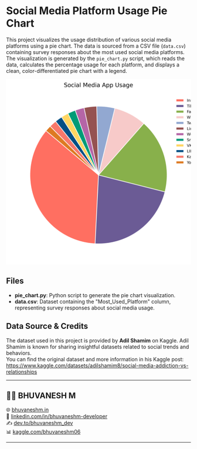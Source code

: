 # Social Media Platform Usage Pie Chart


This project visualizes the usage distribution of various social media platforms using a pie chart. The data is sourced from a CSV file (`data.csv`) containing survey responses about the most used social media platforms. The visualization is generated by the `pie_chart.py` script, which reads the data, calculates the percentage usage for each platform, and displays a clean, color-differentiated pie chart with a legend.

![Pie Chart of Social Media Platform Usage](img/pie_chart.png)

## Files

- **pie_chart.py**: Python script to generate the pie chart visualization.
- **data.csv**: Dataset containing the "Most_Used_Platform" column, representing survey responses about social media usage.

## Data Source & Credits

The dataset used in this project is provided by **Adil Shamim** on Kaggle. Adil Shamim is known for sharing insightful datasets related to social trends and behaviors.  
You can find the original dataset and more information in his Kaggle post: https://www.kaggle.com/datasets/adilshamim8/social-media-addiction-vs-relationships


---
## 🙋‍♂️ BHUVANESH M 

🌐 [bhuvaneshm.in](https://bhuvaneshm.in)   
🔗 [linkedin.com/in/bhuvaneshm-developer](https://www.linkedin.com/in/bhuvaneshm-developer)   
✍️ [dev.to/bhuvaneshm\_dev](https://dev.to/bhuvaneshm_dev)   
📊 [kaggle.com/bhuvaneshm06](https://www.kaggle.com/bhuvaneshm06)    

---
